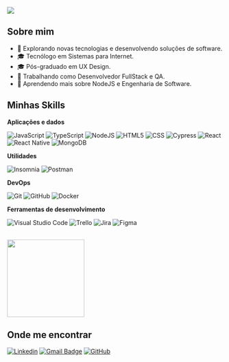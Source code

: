 ![](https://komarev.com/ghpvc/?username=iuricode&color=006bed)

## Sobre mim

- 🤔 Explorando novas tecnologias e desenvolvendo soluções de software.
- 🎓 Tecnólogo em Sistemas para Internet.
- 🎓 Pós-graduado em UX Design.
- 💼 Trabalhando como Desenvolvedor FullStack e QA.
- 🌱 Aprendendo mais sobre NodeJS e Engenharia de Software.

## Minhas Skills

**Aplicações e dados**

![JavaScript](https://img.shields.io/badge/-JavaScript-333333?style=flat&logo=javascript)
![TypeScript](https://img.shields.io/badge/-TypeScript-333333?style=flat&logo=typescript)
![NodeJS](https://img.shields.io/badge/-NodeJS-333333?style=flat&logo=nodejs)
![HTML5](https://img.shields.io/badge/-HTML5-333333?style=flat&logo=HTML5)
![CSS](https://img.shields.io/badge/-CSS-333333?style=flat&logo=CSS3&logoColor=1572B6)
![Cypress](https://img.shields.io/badge/-Cypress-333333?style=flat&logo=Cypress&logoColor=1572B6)
![React](https://img.shields.io/badge/-React-333333?style=flat&logo=react)
![React Native](https://img.shields.io/badge/-React%20Native-333333?style=flat&logo=react)
![MongoDB](https://img.shields.io/badge/-MongoDB-333333?style=flat&logo=mongodb)

**Utilidades**

![Insomnia](https://img.shields.io/badge/-Insomnia-333333?style=flat&logo=insomnia)
![Postman](https://img.shields.io/badge/-Postman-333333?style=flat&logo=postman)

**DevOps**

![Git](https://img.shields.io/badge/-Git-333333?style=flat&logo=git)
![GitHub](https://img.shields.io/badge/-GitHub-333333?style=flat&logo=github)
![Docker](https://img.shields.io/badge/-Docker-333333?style=flat&logo=docker)

**Ferramentas de desenvolvimento**

![Visual Studio Code](https://img.shields.io/badge/-Visual%20Studio%20Code-333333?style=flat&logo=visual-studio-code&logoColor=007ACC)
![Trello](https://img.shields.io/badge/-Trello-333333?style=flat&logo=trello&logoColor=007ACC)
![Jira](https://img.shields.io/badge/-Jira-333333?style=flat&logo=jira&logoColor=007ACC)
![Figma](https://img.shields.io/badge/-Figma-333333?style=flat&logo=figma&logoColor=007ACC)

<br/>

<a href="https://github.com/jospneto" title="Perfil do Neto">
  <img height="180em" src="https://github-readme-stats.vercel.app/api?username=jospneto&theme=dracula&show_icons=true" />
</a>

## Onde me encontrar

[![Linkedin](https://img.shields.io/badge/-jospneto-blue?style=flat-square&logo=Linkedin&logoColor=white&link=https://www.linkedin.com/in/jospneto/)](https://www.linkedin.com/in/jospneto/)
[![Gmail Badge](https://img.shields.io/badge/-josenetopereira380@gmail.com-006bed?style=flat-square&logo=Gmail&logoColor=white&link=mailto:josenetopereira380@gmail.com)](mailto:josenetopereira380@gmail.com)
[![GitHub](https://img.shields.io/github/followers/jospneto?label=follow&style=social)](https://github.com/jospneto)
